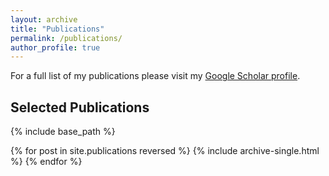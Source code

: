 ```yaml
---
layout: archive
title: "Publications"
permalink: /publications/
author_profile: true
---
```


For a full list of my publications please visit my [Google Scholar profile](https://scholar.google.com/citations?user=MmJ5U88AAAAJ).

## Selected Publications

{% include base_path %}

{% for post in site.publications reversed %}
  {% include archive-single.html %}
{% endfor %}
